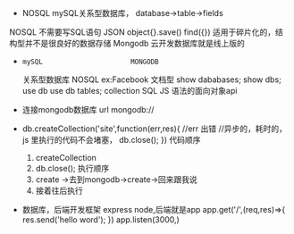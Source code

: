 - NOSQL
 mySQL关系型数据库，
 database->table->fields

 NOSQL 不需要写SQL语句
 JSON object{}.save()
 find({}) 适用于碎片化的，结构型并不是很良好的数据存储
 Mongodb 云开发数据库就是线上版的

-     mySQL                      MONGODB
  关系型数据库                NOSQL ex:Facebook 文档型
   show dababases;              show dbs; 
     use db                      use db
     tables;                    collection
     SQL                        JS 语法的面向对象api

- 连接mongodb数据库
 url  mongodb://
- db.createCollection('site',function(err,res){
    //err 出错
    //异步的，耗时的，  js 里执行的代码不会堵塞，
    db.close();
})
  代码顺序
  1. createCollection
  2. db.close();
  执行顺序 
  1. create ->去到mongodb->create->回来跟我说
  2. 接着往后执行

- 数据库，后端开发框架
  express
  node,后端就是app
  app.get('/',(req,res)=>{
      res.send('hello word');
  })
  app.listen(3000,)